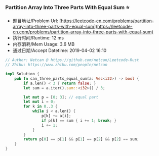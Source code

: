 ### Partition Array Into Three Parts With Equal Sum :star:
- 题目地址/Problem Url: [https://leetcode-cn.com/problems/partition-array-into-three-parts-with-equal-sum](https://leetcode-cn.com/problems/partition-array-into-three-parts-with-equal-sum)
- 执行时间/Runtime: 12 ms 
- 内存消耗/Mem Usage: 3.6 MB
- 通过日期/Accept Datetime: 2019-04-02 16:10

```rust
// Author: Netcan @ https://github.com/netcan/Leetcode-Rust
// Zhihu: https://www.zhihu.com/people/netcan

impl Solution {
    pub fn can_three_parts_equal_sum(a: Vec<i32>) -> bool {
        if a.len() < 3 { return false; }
        let sum = a.iter().sum::<i32>() / 3;

        let mut p = [0; 3]; // equal part
        let mut i = 0;
        for k in 0..3 {
            while i < a.len() {
                p[k] += a[i];
                if p[k] == sum { i += 1; break; }
                i += 1;
            }
        }
        return p[0] == p[1] && p[1] == p[2] && p[2] == sum;
    }
}

```
